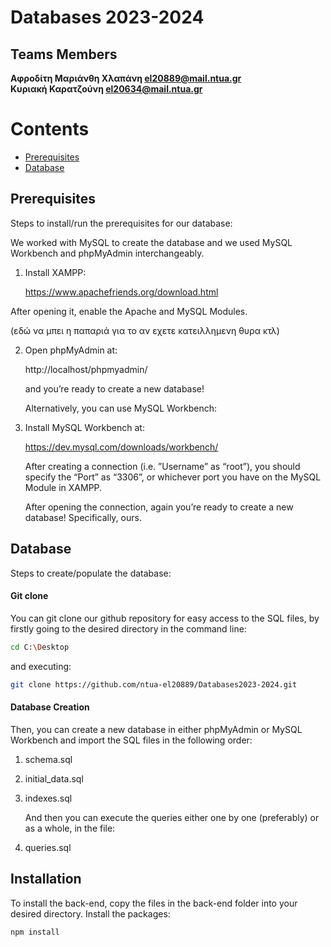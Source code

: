 # Databases 2023-2024

## Teams Members 



 
 
 **Αφροδίτη Μαριάνθη Χλαπάνη [el20889@mail.ntua.gr](https://github.com/ntua-el20889)**  
 **Κυριακή Καρατζούνη [el20634@mail.ntua.gr](https://github.com/ntua-el20634)**  


 # Contents


- [Prerequisites](#Prerequisites)
- [Database](#Database)




## Prerequisites

Steps to install/run the prerequisites for our database: 

We worked with MySQL to create the database and we used MySQL Workbench and phpMyAdmin interchangeably. 

1. Install XAMPP:

   https://www.apachefriends.org/download.html

   
After opening it, enable the Apache and MySQL Modules.

(εδώ να μπει η παπαριά για το αν εχετε κατειλλημενη θυρα κτλ) 


2. Open phpMyAdmin at:

   http://localhost/phpmyadmin/

   and you’re ready to create a new database!


   Alternatively, you can use MySQL Workbench: 

2. Install MySQL Workbench at:

   https://dev.mysql.com/downloads/workbench/

   After creating a connection (i.e. ”Username” as “root”), you should specify the “Port” as “3306”, or whichever port you have on the MySQL Module in XAMPP. 

   After opening the connection, again you’re ready to create a new database! Specifically, ours. 

 





## Database

Steps to create/populate the database: 

#### Git clone

You can git clone our github repository for easy access to the SQL files, by firstly going to the desired directory in the command line: 

```sh
cd C:\Desktop 
```

and executing: 

```sh
git clone https://github.com/ntua-el20889/Databases2023-2024.git
```

#### Database Creation

Then, you can create a new database in either phpMyAdmin or MySQL Workbench and  import the SQL files in the following order: 
  

1. schema.sql 

2. initial_data.sql 

3. indexes.sql
   

   And then you can execute the queries either one by one (preferably) or as a whole, in the file: 

4. queries.sql 




## Installation

To install the back-end, copy the files in the back-end folder into your desired directory.
Install the packages:

```sh
npm install
```
